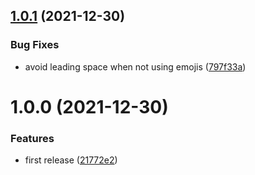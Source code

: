 ## [1.0.1](https://github.com/chrisEff/colour-console/compare/v1.0.0...v1.0.1) (2021-12-30)


### Bug Fixes

* avoid leading space when not using emojis ([797f33a](https://github.com/chrisEff/colour-console/commit/797f33a41f03f76cb3a2a26e0a2b24e7e2f28730))

# 1.0.0 (2021-12-30)


### Features

* first release ([21772e2](https://github.com/chrisEff/colour-console/commit/21772e22a441d5770b26c393fd36f064a956f541))
